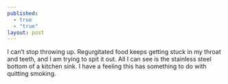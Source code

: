 ```yaml
---
published: 
  - true
  - "true"
layout: post
---
```


I can’t stop throwing up. Regurgitated food keeps getting stuck in my throat and teeth, and I am trying to spit it out. All I can see is the stainless steel bottom of a kitchen sink. I have a feeling this has something to do with quitting smoking.
